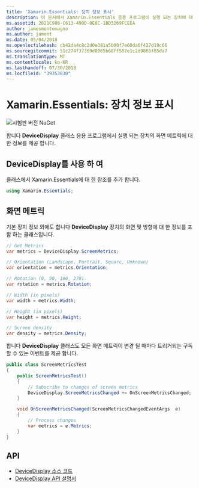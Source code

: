 ```yaml
---
title: 'Xamarin.Essentials: 장치 정보 표시'
description: 이 문서에서 Xamarin.Essentials 응용 프로그램이 실행 되는 장치에 대 한 화면 메트릭을 제공 DeviceDisplay 클래스를 설명 합니다.
ms.assetid: 2821C908-C613-490D-8E8C-1BD3269FCEEA
author: jamesmontemagno
ms.author: jamont
ms.date: 05/04/2018
ms.openlocfilehash: cb42da4c8c2d0e381a5b00f7e60da6f427d19c66
ms.sourcegitcommit: 51c274f37369d8965b68ff587e1c2d9865f85da7
ms.translationtype: MT
ms.contentlocale: ko-KR
ms.lasthandoff: 07/30/2018
ms.locfileid: "39353830"
---
```

# <a name="xamarinessentials-device-display-information"></a>Xamarin.Essentials: 장치 정보 표시

![시험판 버전 NuGet](~/media/shared/pre-release.png)

합니다 **DeviceDisplay** 클래스 응용 프로그램에서 실행 되는 장치의 화면 메트릭에 대 한 정보를 제공 합니다.

## <a name="using-devicedisplay"></a>DeviceDisplay를 사용 하 여

클래스에서 Xamarin.Essentials에 대 한 참조를 추가 합니다.

```csharp
using Xamarin.Essentials;
```

## <a name="screen-metrics"></a>화면 메트릭

기본 장치 정보 외에도 합니다 **DeviceDisplay** 장치의 화면 및 방향에 대 한 정보를 포함 하는 클래스입니다.

```csharp
// Get Metrics
var metrics = DeviceDisplay.ScreenMetrics;

// Orientation (Landscape, Portrait, Square, Unknown)
var orientation = metrics.Orientation;

// Rotation (0, 90, 180, 270)
var rotation = metrics.Rotation;

// Width (in pixels)
var width = metrics.Width;

// Height (in pixels)
var height = metrics.Height;

// Screen density
var density = metrics.Density;
```

합니다 **DeviceDisplay** 클래스도 모든 화면 메트릭이 변경 될 때마다 트리거되는 구독할 수 있는 이벤트를 제공 합니다.

```csharp
public class ScreenMetricsTest
{
    public ScreenMetricsTest()
    {
        // Subscribe to changes of screen metrics
        DeviceDisplay.ScreenMetricsChanged += OnScreenMetricsChanged;
    }

    void OnScreenMetricsChanged(ScreenMetricsChangedEventArgs  e)
    {
        // Process changes
        var metrics = e.Metrics;
    }
}
```

## <a name="api"></a>API

- [DeviceDisplay 소스 코드](https://github.com/xamarin/Essentials/tree/master/Xamarin.Essentials/DeviceDisplay)
- [DeviceDisplay API 설명서](xref:Xamarin.Essentials.DeviceDisplay)
